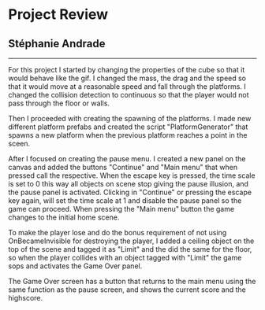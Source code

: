 # Project Review

## Stéphanie Andrade

---

<!-- Your review goes here -->
<!-- Explain why you did the things that way or any snippet that is word mentioning -->
<!-- If you had any issue and how you resolved them -->

For this project I started by changing the properties of the cube so that it would behave like the gif. I changed the mass, the drag and the speed so that it would move at a reasonable speed and fall through the platforms. I changed the collision detection to continuous so that the player would not pass through the floor or walls.

Then I proceeded with creating the spawning of the platforms. I made new different platform prefabs and created the script "PlatformGenerator" that spawns a new platform when the previous platform reaches a point in the sceen.

After I focused on creating the pause menu. I created a new panel on the canvas and added the buttons "Continue" and "Main menu" that when pressed call the respective. When the escape key is pressed, the time scale is set to 0 this way all objects on scene stop giving the pause illusion, and the pause panel is activated. Clicking in "Continue" or pressing the escape key again, will set the time scale at 1 and disable the pause panel so the game can proceed. When pressing the "Main menu" button the game changes to the initial home scene.

To make the player lose and do the bonus requirement of not using OnBecameInvisible for destroying the player, I added a ceiling object on the top of the scene and tagged it as "Limit" and the did the same for the floor, so when the player collides with an object tagged with "Limit" the game sops and activates the Game Over panel.

The Game Over screen has a button that returns to the main menu using the same function as the pause screen, and shows the current score and the highscore.




